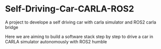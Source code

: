 # Self-Driving-Car-CARLA-ROS2
A project to develope a self driving car with carla simulator and ROS2 carla bridge

Here we are aiming to build a software stack step by step to drive a car in CARLA simulator autonomously with ROS2 humble
